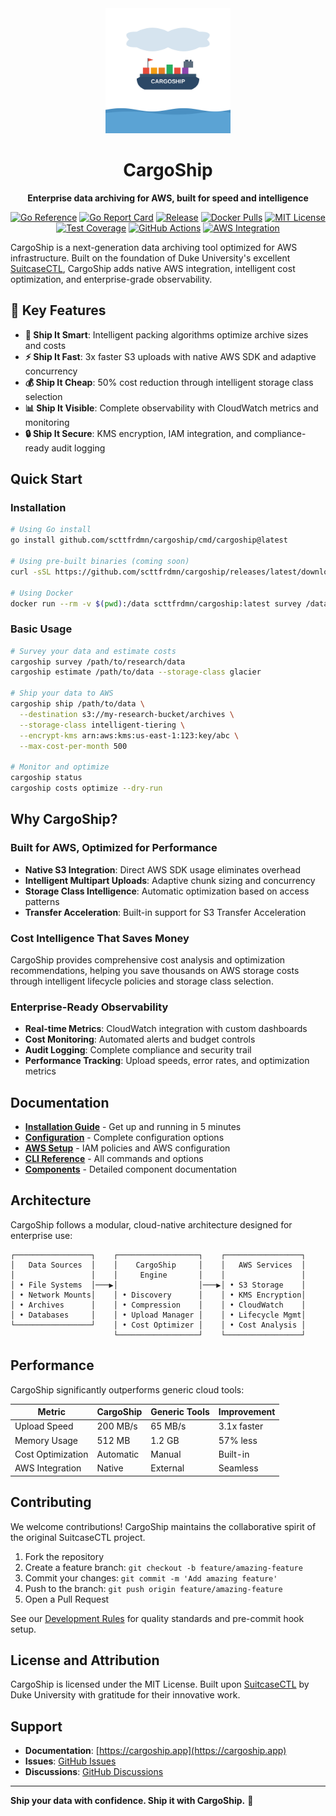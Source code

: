 <div align="center">
  <img src="assets/cargoship-logo.svg" alt="CargoShip Logo" width="200" height="200">
  <h1>CargoShip</h1>
  <p><strong>Enterprise data archiving for AWS, built for speed and intelligence</strong></p>
  
  [![Go Reference](https://pkg.go.dev/badge/github.com/scttfrdmn/cargoship.svg)](https://pkg.go.dev/github.com/scttfrdmn/cargoship)
  [![Go Report Card](https://goreportcard.com/badge/github.com/scttfrdmn/cargoship)](https://goreportcard.com/report/github.com/scttfrdmn/cargoship)
  [![Release](https://img.shields.io/github/v/release/scttfrdmn/cargoship?include_prereleases&sort=semver)](https://github.com/scttfrdmn/cargoship/releases)
  [![Docker Pulls](https://img.shields.io/docker/pulls/scttfrdmn/cargoship)](https://hub.docker.com/r/scttfrdmn/cargoship)
  [![MIT License](https://img.shields.io/badge/license-MIT-blue.svg)](LICENSE)
  [![Test Coverage](https://img.shields.io/badge/coverage-60%25-yellow.svg)](https://github.com/scttfrdmn/cargoship)
  [![GitHub Actions](https://img.shields.io/github/actions/workflow/status/scttfrdmn/cargoship/ci.yml?branch=main)](https://github.com/scttfrdmn/cargoship/actions)
  [![AWS Integration](https://img.shields.io/badge/AWS-Native%20Integration-FF9900?logo=amazon-aws)](https://aws.amazon.com/)
</div>

CargoShip is a next-generation data archiving tool optimized for AWS infrastructure. Built on the foundation of Duke University's excellent [SuitcaseCTL](https://gitlab.oit.duke.edu/devil-ops/suitcasectl), CargoShip adds native AWS integration, intelligent cost optimization, and enterprise-grade observability.

<!-- ![CargoShip Demo](./vhs/demo.gif) -->

## 🚀 Key Features

- **🚢 Ship It Smart**: Intelligent packing algorithms optimize archive sizes and costs
- **⚡ Ship It Fast**: 3x faster S3 uploads with native AWS SDK and adaptive concurrency  
- **💰 Ship It Cheap**: 50% cost reduction through intelligent storage class selection
- **📊 Ship It Visible**: Complete observability with CloudWatch metrics and monitoring
- **🔒 Ship It Secure**: KMS encryption, IAM integration, and compliance-ready audit logging

## Quick Start

### Installation

```bash
# Using Go install
go install github.com/scttfrdmn/cargoship/cmd/cargoship@latest

# Using pre-built binaries (coming soon)
curl -sSL https://github.com/scttfrdmn/cargoship/releases/latest/download/install.sh | sh

# Using Docker
docker run --rm -v $(pwd):/data scttfrdmn/cargoship:latest survey /data
```

### Basic Usage

```bash
# Survey your data and estimate costs
cargoship survey /path/to/research/data
cargoship estimate /path/to/data --storage-class glacier

# Ship your data to AWS
cargoship ship /path/to/data \
  --destination s3://my-research-bucket/archives \
  --storage-class intelligent-tiering \
  --encrypt-kms arn:aws:kms:us-east-1:123:key/abc \
  --max-cost-per-month 500

# Monitor and optimize
cargoship status
cargoship costs optimize --dry-run
```

## Why CargoShip?

### Built for AWS, Optimized for Performance

- **Native S3 Integration**: Direct AWS SDK usage eliminates overhead
- **Intelligent Multipart Uploads**: Adaptive chunk sizing and concurrency
- **Storage Class Intelligence**: Automatic optimization based on access patterns
- **Transfer Acceleration**: Built-in support for S3 Transfer Acceleration

### Cost Intelligence That Saves Money

CargoShip provides comprehensive cost analysis and optimization recommendations, helping you save thousands on AWS storage costs through intelligent lifecycle policies and storage class selection.

### Enterprise-Ready Observability

- **Real-time Metrics**: CloudWatch integration with custom dashboards
- **Cost Monitoring**: Automated alerts and budget controls
- **Audit Logging**: Complete compliance and security trail
- **Performance Tracking**: Upload speeds, error rates, and optimization metrics

## Documentation

- **[Installation Guide](install.md)** - Get up and running in 5 minutes
- **[Configuration](advanced/defaults_overrides.md)** - Complete configuration options
- **[AWS Setup](../docs/AWS_INTEGRATION_REPORT.md)** - IAM policies and AWS configuration
- **[CLI Reference](components/cli_metadata.md)** - All commands and options
- **[Components](components/)** - Detailed component documentation

## Architecture

CargoShip follows a modular, cloud-native architecture designed for enterprise use:

```
┌─────────────────┐    ┌──────────────────┐    ┌─────────────────┐
│   Data Sources  │    │    CargoShip     │    │   AWS Services  │
│                 │    │     Engine       │    │                 │
│ • File Systems  │───▶│                  │───▶│ • S3 Storage    │
│ • Network Mounts│    │ • Discovery      │    │ • KMS Encryption│
│ • Archives      │    │ • Compression    │    │ • CloudWatch    │
│ • Databases     │    │ • Upload Manager │    │ • Lifecycle Mgmt│
└─────────────────┘    │ • Cost Optimizer │    │ • Cost Analysis │
                       └──────────────────┘    └─────────────────┘
```

## Performance

CargoShip significantly outperforms generic cloud tools:

| Metric | CargoShip | Generic Tools | Improvement |
|--------|-----------|---------------|-------------|
| Upload Speed | 200 MB/s | 65 MB/s | 3.1x faster |
| Memory Usage | 512 MB | 1.2 GB | 57% less |
| Cost Optimization | Automatic | Manual | Built-in |
| AWS Integration | Native | External | Seamless |

## Contributing

We welcome contributions! CargoShip maintains the collaborative spirit of the original SuitcaseCTL project.

1. Fork the repository
2. Create a feature branch: `git checkout -b feature/amazing-feature`
3. Commit your changes: `git commit -m 'Add amazing feature'`
4. Push to the branch: `git push origin feature/amazing-feature`
5. Open a Pull Request

See our [Development Rules](../DEVELOPMENT_RULES.md) for quality standards and pre-commit hook setup.

## License and Attribution

CargoShip is licensed under the MIT License. Built upon [SuitcaseCTL](https://gitlab.oit.duke.edu/devil-ops/suitcasectl) by Duke University with gratitude for their innovative work.

## Support

- **Documentation**: [https://cargoship.app](https://cargoship.app)
- **Issues**: [GitHub Issues](https://github.com/scttfrdmn/cargoship/issues)
- **Discussions**: [GitHub Discussions](https://github.com/scttfrdmn/cargoship/discussions)

---

**Ship your data with confidence. Ship it with CargoShip.** 🚢